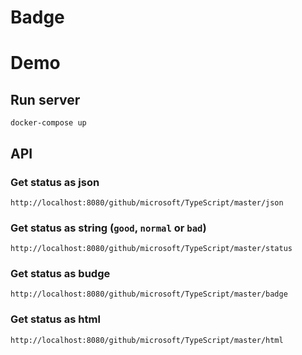 Badge
============

# Demo

## Run server

```
docker-compose up
```

## API

### Get status as json
```
http://localhost:8080/github/microsoft/TypeScript/master/json
```

### Get status as string (`good`, `normal` or `bad`)
```
http://localhost:8080/github/microsoft/TypeScript/master/status
```


### Get status as budge

```
http://localhost:8080/github/microsoft/TypeScript/master/badge
```

### Get status as html

```
http://localhost:8080/github/microsoft/TypeScript/master/html
```